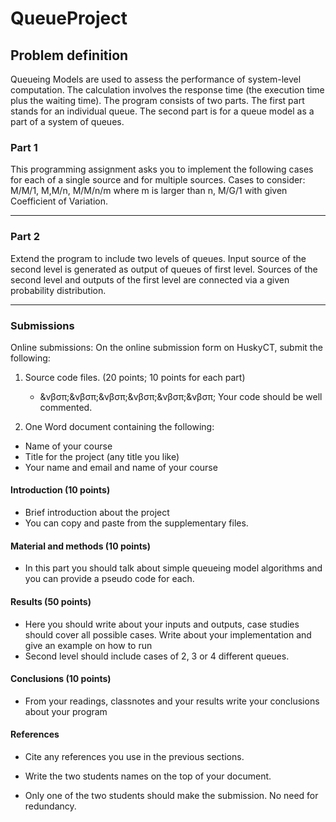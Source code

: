 # QueueProject

## Problem definition

Queueing Models are used to assess the performance of system-level computation. The calculation involves the response time (the execution time plus the waiting time). The program consists of two parts. The first part stands for an individual queue. The second part is for a queue model as a part of a system of queues.

### Part 1

This programming assignment asks you to implement the following cases for each of a single source and for multiple sources. Cases to consider: M/M/1, M,M/n, M/M/n/m where m is larger than n, M/G/1 with given Coefficient of Variation.

---

### Part 2

Extend the program to include two levels of queues. Input source of the second level is generated as output of queues of first level. Sources of the second level and outputs of the first level are connected via a given probability distribution.

---

### Submissions

Online submissions: On the online submission form on HuskyCT, submit the following:

1. Source code files. (20 points; 10 points for each part)
    - &νβσπ;&νβσπ;&νβσπ;&νβσπ;&νβσπ;&νβσπ; Your code should be well commented.

2. One Word document containing the following:

- Name of your course
- Title for the project (any title you like)
- Your name and email and name of your course

#### Introduction (10 points)

- Brief introduction about the project
- You can copy and paste from the supplementary files.

#### Material and methods (10 points)

- In this part you should talk about simple queueing model algorithms and you can provide a pseudo code for each.

#### Results (50 points)

- Here you should write about your inputs and outputs, case studies should cover all possible cases. Write about your implementation and give an example on how to run
- Second level should include cases of 2, 3 or 4 different queues.

#### Conclusions (10 points)

- From your readings, classnotes and your results write your conclusions about your program

#### References

- Cite any references you use in the previous sections.

- Write the two students names on the top of your document.
- Only one of the two students should make the submission. No need for redundancy.